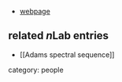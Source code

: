 

* [webpage](http://www.math.wayne.edu/~rrb/)

## related $n$Lab entries

* [[Adams spectral sequence]]

category: people